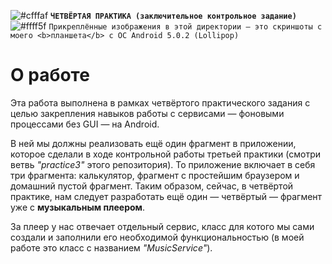 ![#cfffaf](https://via.placeholder.com/15/6ffda7/000000?text=+) <b>`ЧЕТВЁРТАЯ ПРАКТИКА (заключительное контрольное задание)`</b>  
![#ffff5f](https://via.placeholder.com/15/ffff5f/000000?text=+) `Прикреплённые изображения в этой директории — это скриншоты с моего <b>планшета</b> с ОС Android 5.0.2 (Lollipop)`  

<h1>О работе</h1>
<p>Эта работа выполнена в рамках четвёртого практического задания с целью закрепления навыков работы с сервисами — фоновыми процессами без GUI — на Android.</p>
<p>В ней мы должны реализовать ещё один фрагмент в приложении, которое сделали в ходе контрольной работы третьей практики (смотри ветвь <i>"practice3"</i> этого репозитория). То приложение включает в себя три фрагмента: калькулятор, фрагмент с простейшим браузером и домашний пустой фрагмент. Таким образом, сейчас, в четвёртой практике, нам следует разработать ещё один — четвёртый — фрагмент уже с <b>музыкальным плеером</b>.</p>
<p>За плеер у нас отвечает отдельный сервис, класс для котого мы сами создали и заполнили его необходимой функциональностью (в моей работе это класс с названием <i>"MusicService"</i>).</p>

